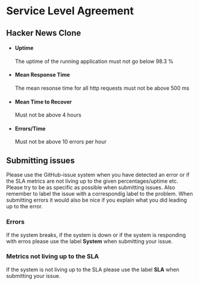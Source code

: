 # Service Level Agreement
## Hacker News Clone

- #### Uptime
  The uptime of the running application must not go below 98.3 %
  
- #### Mean Response Time
  The mean resonse time for all http requests must not be above 500 ms
  
- #### Mean Time to Recover
  Must not be above 4 hours
  
- #### Errors/Time
  Must not be above 10 errors per hour

## Submitting issues

Please use the GitHub-issue system when you have detected an error or if the SLA metrics are not living up to the given percentages/uptime etc.
Please try to be as specific as possible when submitting issues. Also remember to label the issue with a correspondig label to the problem. When submitting errors it would also be nice if you explain what you did leading up to the error.

### Errors
If the system breaks, if the system is down or if the system is responding with erros please use the label **System** when submitting your issue.

### Metrics not living up to the SLA
If the system is not living up to the SLA please use the label **SLA** when submitting your issue.

